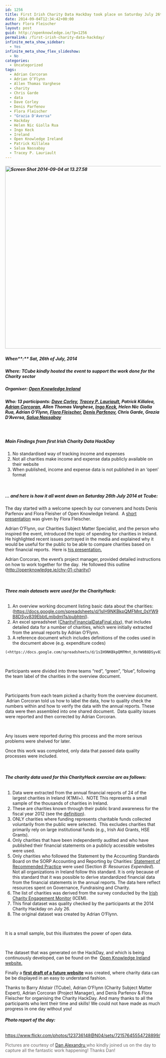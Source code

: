 ```yaml
---
id: 1256
title: First Irish Charity Data HackDay took place on Saturday July 26th 2014 at Tcube
date: 2014-09-04T12:34:42+00:00
author: Flora Fleischer
layout: post
guid: http://openknowledge.ie/?p=1256
permalink: /first-irish-charity-data-hackday/
infinite_meta_show_sidebar:
  - Yes
infinite_meta_show_flex_slideshow:
  - No
categories:
  - Uncategorized
tags:
  - Adrian Corcoran
  - Adrian O’Flynn
  - Allen Thomas Varghese
  - charity
  - Chris Garde
  - data
  - Dave Corley
  - Denis Parfenov
  - Flora Fleischer
  - "Grazia D'Aversa"
  - Hackday
  - Helen Nic Giolla Rua
  - Ingo Keck
  - Ireland
  - Open Knowledge Ireland
  - Patrick Killalea
  - Salua Nassabay
  - Tracey P. Lauriault
---
```

##### [<img class="aligncenter size-full wp-image-1274" src="/wp-content/uploads/2014/09/Screen-Shot-2014-09-04-at-13.27.58.png" alt="Screen Shot 2014-09-04 at 13.27.58" width="1403" height="588" srcset="https://openknowledge.ie/wp-content/uploads/2014/09/Screen-Shot-2014-09-04-at-13.27.58.png 1403w, https://openknowledge.ie/wp-content/uploads/2014/09/Screen-Shot-2014-09-04-at-13.27.58-300x125.png 300w, https://openknowledge.ie/wp-content/uploads/2014/09/Screen-Shot-2014-09-04-at-13.27.58-1024x429.png 1024w" sizes="(max-width: 1403px) 100vw, 1403px" />](http://openknowledge.ie/wp-content/uploads/2014/09/Screen-Shot-2014-09-04-at-13.27.58.png)

##### **When****:** Sat, 26th of July, 2014

##### **Where:** TCube kindly hosted the event to support the work done for the Charity sector

##### **Organiser:** <a href="https://twitter.com/OKFirl" target="_blank">Open Knowledge Ireland</a>

##### **Who:** 13 participants: <a href="https://twitter.com/DaCor_ie" target="_blank">Dave Corley</a>, <a href="https://twitter.com/TraceyLauriault" target="_blank">Tracey P. Lauriault</a>, Patrick Killalea, <a href="https://twitter.com/corcoran_ad" target="_blank">Adrian Corcoran</a>, Allen Thomas Varghese, <a href="https://twitter.com/ingo_keck" target="_blank">Ingo Keck</a>, Helen Nic Giolla Rua, Adrian O’Flynn, <a href="https://twitter.com/Daydreamer2105" target="_blank">Flora Fleischer</a>, <a href="https://twitter.com/prfnv" target="_blank">Denis Parfenov</a>, Chris Garde, Grazia D&#8217;Aversa, <a href="https://twitter.com/SNassabay" target="_blank">Salua Nassabay</a>

&nbsp;

##### **Main Findings from first Irish Charity Data HackDay**

  1. No standardised way of tracking income and expenses
  2. Not all charities make income and expense data publicly available on their website
  3. When published, income and expense data is not published in an ‘open’ format

&nbsp;

##### **… and here is how it all went down on Saturday 26th July 2014 at Tcube:**

The day started with a welcome speech by our conveners and hosts Denis Parfenov and Flora Fleisher of Open Knowledge Ireland.  A [short presentation](http://openknowledge.ie/welcome-to-the-open-charity-data-day/) was given by Flora Fleischer.

Adrian O&#8217;Flynn, our Charities Subject Matter Specialist, and the person who inspired the event, introduced the topic of spending for charities in Ireland. He highlighted recent issues portrayed in the media and explained why it would be useful for the public to be able to compare charities based on their financial reports.  Here is [his presentation.](http://www.slideshare.net/AdrianOFlynn/solving-irish-charities-transparency-problem)

Adrian Corcoran, the event’s project manager, provided detailed instructions on how to work together for the day.  He followed this outline (<http://openknowledge.ie/chy-01-charity/>)

&nbsp;

###### **Three main datasets were used for the CharityHack:**

  1. An overview working document listing basic data about the charities: (<https://docs.google.com/spreadsheets/d/1sIH9NKBkpQMFMnt_0sYW9B8DSyv839EbbtLmibdml1s/pubhtml>).
  2. An excel spreadsheet ([CharityFinancialDataFinal.xlsx](http://drive.google.com/open?id=0BwvqlbZTmJr6TFQyYVVVYXB0eWc)), that includes detailed data for a number of charities, which were initially extracted from the annual reports by Adrian O&#8217;Flynn.
  3. A reference document which includes definitions of the codes used in the document above (e.g. expenditure codes)
  
    (<https://docs.google.com/spreadsheets/d/1sIH9NKBkpQMFMnt_0sYW9B8DSyv839EbbtLmibdml1s/edit#gid=861039018>)

&nbsp;

Participants were divided into three teams &#8220;red&#8221;, &#8220;green&#8221;, &#8220;blue&#8221;, following the team label of the charities in the overview document.

&nbsp;

Participants from each team picked a charity from the overview document.  Adrian Corcoran told us how to label the data, how to quality check the numbers within and how to verify the data with the annual reports. These data were then assembled into one shared document.  Data quality issues were reported and then corrected by Adrian Corcoran.

&nbsp;

Any issues were reported during this process and the more serious problems were shelved for later.

Once this work was completed, only data that passed data quality processes were included.

&nbsp;

###### **The charity data used for this CharityHack exercise are as follows:**

  1. Data were extracted from the annual financial reports of 24 of the largest charities in Ireland (€1Mil+).  NOTE This represents a small sample of the thousands of charities in Ireland.
  2. These are charities known through their public brand awareness for the fiscal year 2012 (see the [definition](http://nfpsynergy.net/about-nfpsynergy/jargon-buster#awareness)).
  3. ONLY charities where funding represents charitable funds collected voluntarily from the public were selected.  This excludes charities that primarily rely on large institutional funds (e.g., Irish Aid Grants, HSE Grants).
  4. Only charities that have been independently audited and who have published their financial statements on a publicly accessible websites were used.
  5. Only charities who followed the Statement by the Accounting Standards Board on the SORP Accounting and Reporting by Charities: [Statement of Recommended Practice](http://www.dochas.ie/pages/resources/documents/sorp05.pdf) were used (Section _B: Resources Expended_). Not all organizations in Ireland follow this standard. It is only because of this standard that it was possible to derive standardized financial data from the financial statements in the annual reports. The data here reflect resources spent on Governance, Fundraising and Charity.
  6. The list of charities was derived from the survey conducted by the [Irish Charity Engagement Monitor](http://nfpsynergy.net/nfpsynergy-monitors/irish-charity-engagement-monitor) (ICEM).
  7. This final dataset was quality checked by the participants at the 2014 Charity Hackday on July 26.
  8. The original dataset was created by Adrian O’Flynn.

&nbsp;

It is a small sample, but this illustrates the power of open data.

&nbsp;

The dataset that was generated on the HackDay, and which is being continuously developed, can be found on the  [Open Knowledge Ireland website.](http://openknowledge.ie/chy-10-datasets/)

Finally a **[first draft of a future website](http://app.uxpin.com/4f51c139aa0ded3ea77e46eada4a3f63193871aa/10171224#4)** was created, where charity data can be be displayed in an easy to understand fashion.

Thanks to Barry Alistair (TCube), Adrian O’Flynn (Charity Subject Matter Expert), Adrian Corcoran (Project Manager), and Denis Parfenov & Flora Fleischer for organising the Charity HackDay. And many thanks to all the participants who lent their time and skills! We could not have made as much progress in one day without you!

###### **Photo report of the day:**

<https://www.flickr.com/photos/123736148@N04/sets/72157645554728899/>

<span style="color: #6a6767;">Pictures are courtesy of </span>[Dan Alexandru ](http://dan-alexandru.com/home)<span style="color: #6a6767;">who kindly joined us on the day to capture all the fantastic work happening! Thanks Dan!</span>